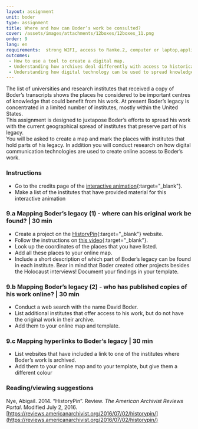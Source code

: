 ```yaml
---
layout: assignment
unit: boder
type: assignment
title: Where and how can Boder’s work be consulted?
cover: /assets/images/attachments/12boxes/12boxes_11.png
order: 9
lang: en
requirements:  strong WIFI, access to Ranke.2, computer or laptop,application on laptop or computer to view video,
outcomes: 
 - How to use a tool to create a digital map.
 - Understanding how archives deal differently with access to historical sources.
 - Understanding how digital technology can be used to spread knowledge. 
---
```


The list of universities and research institutes that received a copy of Boder’s transcripts shows the places he considered to be important centres of knowledge that could benefit from his work. At present Boder’s legacy is concentrated in a limited number of institutes, mostly within the United States.  
This assignment is designed to juxtapose Boder’s efforts to spread his work with the current geographical spread of institutes that preserve part of his legacy.  
You will be asked to create a map and mark the places with institutes that hold parts of his legacy. In addition you will conduct research on how digital communication technologies are used to create online access to Boder’s work.

<!-- more -->

<!-- briefing-student -->

### Instructions
<!-- section-contents -->

- Go to the credits page of the [interactive animation](https://ranke2.uni.lu/klynt/en/#Intro){:target="_blank"}. 
- Make a list of the institutes that have provided material for this interactive animation  

<!-- section -->

### 9.a  Mapping Boder’s legacy (1) - where can his original work be found? | 30 min
<!-- section-contents -->

- Create a project on the [HistoryPin](https://www.historypin.org/en/){:target="_blank"} website. 
- Follow the instructions on [this video](https://youtu.be/VKWBDMLhjSk){:target="_blank"}. 
- Look up the coordinates of the places that you have listed.
- Add all these places to your online map.
- Include a short description of which part of Boder’s legacy can be found in each institute. Bear in mind that Boder created other projects besides the Holocaust interviews! Document your findings in your template.

<!-- section --> 

### 9.b  Mapping Boder’s legacy (2) - who has published copies of his work online? | 30 min
<!-- section-contents -->

- Conduct a web search with the name David Boder.
- List additional institutes that offer access to his work, but do not have the original work in their archive.
- Add them to your online map and template.

<!-- section -->

### 9.c  Mapping hyperlinks to Boder’s legacy | 30 min
<!-- section-contents -->

- List websites that have included a link to one of the institutes where Boder’s work is archived. 
- Add them to your online map and to your template, but give them a different colour 

<!-- section --> 

### Reading/viewing suggestions
<!-- section-contents -->
Nye, Abigail. 2014. “HistoryPin”. Review. *The American Archivist Reviews Portal*. Modified July 2, 2016.
[https://reviews.americanarchivist.org/2016/07/02/historypin/](https://reviews.americanarchivist.org/2016/07/02/historypin/) 
<!-- briefing-teacher -->
